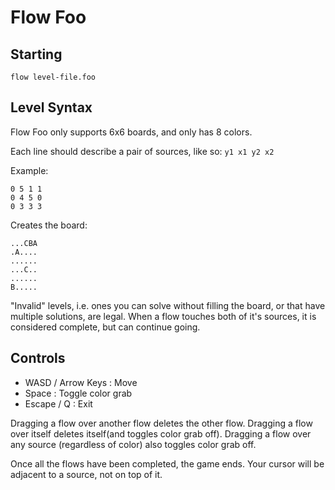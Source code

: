 # Flow Foo

## Starting

`flow level-file.foo`

## Level Syntax

Flow Foo only supports 6x6 boards, and only has 8 colors.

Each line should describe a pair of sources, like so:
`y1 x1 y2 x2`

Example:
```
0 5 1 1
0 4 5 0
0 3 3 3
```

Creates the board:
```
...CBA
.A....
......
...C..
......
B.....
```

"Invalid" levels, i.e. ones you can solve without filling the board, or that have multiple solutions, are legal. When a flow touches both of it's sources, it is considered complete, but can continue going.

## Controls

- WASD / Arrow Keys : Move
- Space : Toggle color grab
- Escape / Q : Exit

Dragging a flow over another flow deletes the other flow. Dragging a flow over itself deletes itself(and toggles color grab off). Dragging a flow over any source (regardless of color) also toggles color grab off.

Once all the flows have been completed, the game ends. Your cursor will be adjacent to a source, not on top of it.